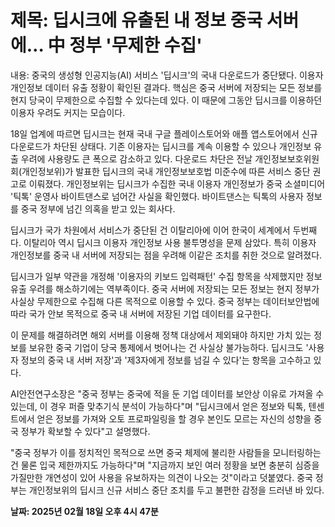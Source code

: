 # **제목: 딥시크에 유출된 내 정보 중국 서버에… 中 정부 '무제한 수집'**

  내용: 중국의 생성형 인공지능(AI) 서비스 '딥시크'의 국내 다운로드가 중단됐다. 이용자 개인정보 데이터 유출 정황이 확인된 결과다. 핵심은 중국 서버에 저장되는 모든 정보를 현지 당국이 무제한으로 수집할 수 있다는데 있다. 이 때문에 그동안 딥시크를 이용하던 이용자 우려도 커지는 모습이다.

18일 업계에 따르면 딥시크는 현재 국내 구글 플레이스토어와 애플 앱스토어에서 신규 다운로드가 차단된 상태다. 기존 이용자는 딥시크를 계속 이용할 수 있으나 개인정보 유출 우려에 사용량도 큰 폭으로 감소하고 있다. 다운로드 차단은 전날 개인정보보호위원회(개인정보위)가 발표한 딥시크의 국내 개인정보보호법 미준수에 따른 서비스 중단 권고로 이뤄졌다. 개인정보위는 딥시크가 수집한 국내 이용자 개인정보가 중국 소셜미디어 '틱톡' 운영사 바이트댄스로 넘어간 사실을 확인했다. 바이트댄스는 틱톡의 사용자 정보를 중국 정부에 넘긴 의혹을 받고 있는 회사다.

딥시크가 국가 차원에서 서비스가 중단된 건 이탈리아에 이어 한국이 세계에서 두번째다. 이탈리아 역시 딥시크 이용자 개인정보 사용 불투명성을 문제 삼았다. 특히 이용자 개인정보를 중국 내 서버에 저장되는 점을 우려해 이같은 조치를 취한 것으로 알려졌다.

딥시크가 일부 약관을 개정해 '이용자의 키보드 입력패턴' 수집 항목을 삭제했지만 정보 유출 우려를 해소하기에는 역부족이다. 중국 서버에 저장되는 모든 정보는 현지 정부가 사실상 무제한으로 수집해 다른 목적으로 이용할 수 있다. 중국 정부는 데이터보안법에 따라 국가 안보 목적으로 중국 내 서버에 저장된 기업 데이터를 요구한다.

이 문제를 해결하려면 해외 서버를 이용해 정책 대상에서 제외돼야 하지만 가치 있는 정보를 보유한 중국 기업이 당국 통제에서 벗어나는 건 사실상 불가능하다. 딥시크도 '사용자 정보의 중국 내 서버 저장'과 '제3자에게 정보를 넘길 수 있다'는 항목을 고수하고 있다.

AI안전연구소장은 "중국 정부는 중국에 적을 둔 기업 데이터를 보안상 이유로 가져올 수 있는데, 이 경우 퍼즐 맞추기식 분석이 가능하다"며 "딥시크에서 얻은 정보와 틱톡, 텐센트에서 얻은 정보를 가져와 오토 프로파일링을 할 경우 본인도 모르는 자신의 성향을 중국 정부가 확보할 수 있다"고 설명했다.

"중국 정부가 이를 정치적인 목적으로 쓰면 중국 체제에 불리한 사람들을 모니터링하는 건 물론 입국 제한까지도 가능하다"며 "지금까지 보인 여러 정황을 보면 충분히 심증을 가질만한 개연성이 있어 사용을 유보하자는 의견이 나오는 것"이라고 덧붙였다. 중국 정부는 개인정보위의 딥시크 신규 서비스 중단 조치를 두고 불편한 감정을 드러낸 바 있다.

  **날짜: 2025년 02월 18일 오후 4시 47분**